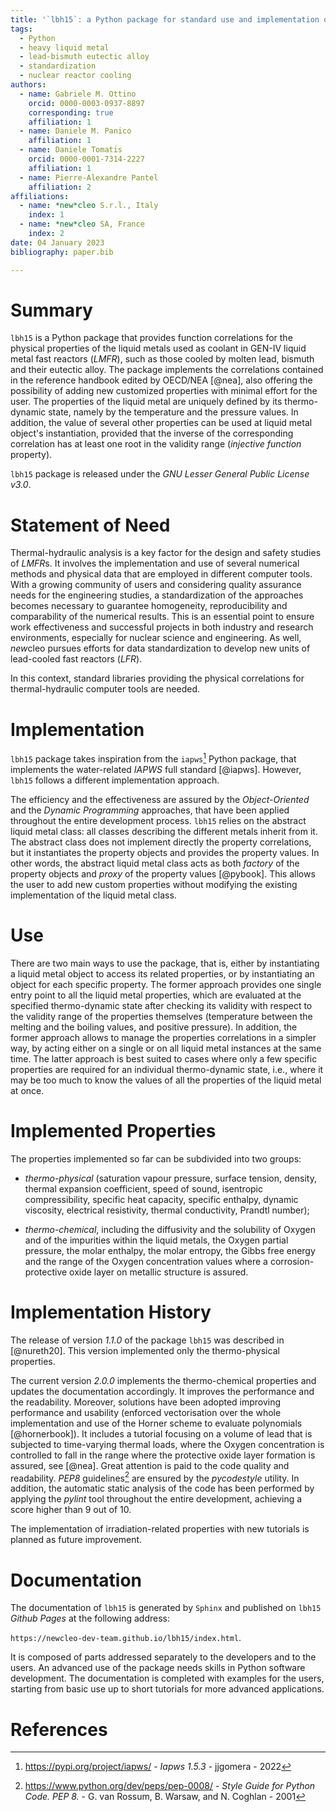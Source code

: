 ```yaml
---
title: '`lbh15`: a Python package for standard use and implementation of physical data of heavy liquid metals used in nuclear reactors'
tags:
  - Python
  - heavy liquid metal
  - lead-bismuth eutectic alloy
  - standardization
  - nuclear reactor cooling
authors:
  - name: Gabriele M. Ottino
    orcid: 0000-0003-0937-8897
    corresponding: true
    affiliation: 1
  - name: Daniele M. Panico
    affiliation: 1
  - name: Daniele Tomatis
    orcid: 0000-0001-7314-2227
    affiliation: 1
  - name: Pierre-Alexandre Pantel
    affiliation: 2
affiliations:
  - name: *new*cleo S.r.l., Italy
    index: 1
  - name: *new*cleo SA, France
    index: 2
date: 04 January 2023
bibliography: paper.bib

---
```


# Summary

`lbh15` is a Python package that provides function correlations for the physical 
properties of the liquid metals used as coolant in GEN-IV liquid metal fast 
reactors (*LMFR*), such as those cooled by molten lead, bismuth and their 
eutectic alloy. The package implements the correlations contained in the 
reference handbook edited by OECD/NEA [@nea], also offering the possibility of 
adding new customized properties with minimal effort for the user. The 
properties of the liquid metal are uniquely defined by its thermo-dynamic 
state, namely by the temperature and the pressure values. In addition, the 
value of several other properties can be used at liquid metal object's 
instantiation, provided that the inverse of the corresponding correlation 
has at least one root in the validity range (*injective function* property).

`lbh15` package is released under the *GNU Lesser General Public License v3.0*.

# Statement of Need

Thermal-hydraulic analysis is a key factor for the design and safety studies 
of *LMFR*s. It involves the implementation and use of several numerical 
methods and physical data that are employed in different computer tools. 
With a growing community of users and considering quality assurance needs 
for the engineering studies, a standardization of the approaches becomes 
necessary to guarantee homogeneity, reproducibility and comparability of 
the numerical results. This is an essential point to ensure work 
effectiveness and successful projects in both industry and research 
environments, especially for nuclear science and engineering. As well, 
*new*cleo pursues efforts for data standardization to develop new units 
of lead-cooled fast reactors (*LFR*).

In this context, standard libraries providing the physical correlations for 
thermal-hydraulic computer tools are needed.

# Implementation

`lbh15` package takes inspiration from the `iapws`[^1] Python package, 
that implements the water-related *IAPWS* full standard [@iapws]. However, 
`lbh15` follows a different implementation approach.

The efficiency and the effectiveness are assured by the *Object-Oriented* 
and the *Dynamic Programming* approaches, that have been applied throughout 
the entire development process. `lbh15` relies on the abstract liquid metal 
class: all classes describing the different metals inherit from it. The 
abstract class does not implement directly the property correlations, but 
it instantiates the property objects and provides the property values. In 
other words, the abstract liquid metal class acts as both *factory* of 
the property objects and *proxy* of the property values [@pybook]. 
This allows the user to add new custom properties without modifying the 
existing implementation of the liquid metal class.

[^1]: https://pypi.org/project/iapws/ - *Iapws 1.5.3* - jjgomera - 2022

# Use

There are two main ways to use the package, that is, either by instantiating 
a liquid metal object to access its related properties, or by instantiating 
an object for each specific property. The former approach provides one 
single entry point to all the liquid metal properties, which are evaluated 
at the specified thermo-dynamic state after checking its validity with
respect to the validity range of the properties themselves
(temperature between the melting and the boiling values, and positive 
pressure). In addition, the former approach allows to manage the properties 
correlations in a simpler way, by acting either on a single or on all
liquid metal instances at the same time. The latter approach is best suited 
to cases where only a few specific properties are required for an
individual thermo-dynamic state, i.e., where it may be too much to know the 
values of all the properties of the liquid metal at once.

# Implemented Properties

The properties implemented so far can be subdivided into two groups:

* *thermo-physical* (saturation vapour pressure, surface tension, density, 
  thermal expansion coefficient, speed of sound, isentropic compressibility, 
  specific heat capacity, specific enthalpy, dynamic viscosity, electrical 
  resistivity, thermal conductivity, Prandtl number);

* *thermo-chemical*, including the diffusivity and the solubility of Oxygen 
  and of the impurities within the liquid metals, the Oxygen partial pressure, 
  the molar enthalpy, the molar entropy, the Gibbs free energy and the range 
  of the Oxygen concentration values where a corrosion-protective oxide layer 
  on metallic structure is assured.

# Implementation History

The release of version *1.1.0* of the package `lbh15` was described in 
[@nureth20]. This version implemented only the thermo-physical properties.

The current version *2.0.0* implements the thermo-chemical properties and 
updates the documentation accordingly. It improves the performance and 
the readability. Moreover, solutions have been adopted improving 
performance and usability (enforced vectorisation over the whole 
implementation and use of the Horner scheme to evaluate polynomials 
[@hornerbook]). It includes a tutorial focusing on a volume of lead that 
is subjected to time-varying thermal loads, where the Oxygen concentration 
is controlled to fall in the range where the protective oxide 
layer formation is assured, see [@nea]. Great attention is paid to 
the code quality and readability. *PEP8* guidelines[^2] are ensured by 
the *pycodestyle* utility. In addition, the automatic static analysis 
of the code has been performed by applying the *pylint* tool throughout 
the entire development, achieving a score higher than 9 out of 10.

The implementation of irradiation-related properties with new tutorials is 
planned as future improvement.

[^2]: https://www.python.org/dev/peps/pep-0008/ - *Style Guide for Python Code. PEP 8.* - G. van Rossum, B. Warsaw, and N. Coghlan - 2001

# Documentation

The documentation of `lbh15` is generated by `Sphinx` and published on 
`lbh15` *Github Pages* at the following address:

`https://newcleo-dev-team.github.io/lbh15/index.html`.

It is composed of parts addressed separately to the developers and to the 
users. An advanced use of the package needs skills in Python software 
development. The documentation is completed with examples for the users, 
starting from basic use up to short tutorials for more advanced 
applications.

# References